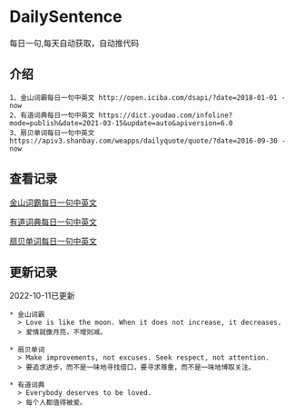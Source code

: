 # DailySentence

每日一句,每天自动获取，自动推代码

## 介绍

```
1、金山词霸每日一句中英文 http://open.iciba.com/dsapi/?date=2018-01-01 - now
2、有道词典每日一句中英文 https://dict.youdao.com/infoline?mode=publish&date=2021-03-15&update=auto&apiversion=6.0
3、扇贝单词每日一句中英文 https://apiv3.shanbay.com/weapps/dailyquote/quote/?date=2016-09-30 - now
```

## 查看记录

[金山词霸每日一句中英文](./data/iciba/)

[有道词典每日一句中英文](./data/youdao/)

[扇贝单词每日一句中英文](./data/shanbay/)

## 更新记录
2022-10-11已更新 
```
* 金山词霸
  > Love is like the moon. When it does not increase, it decreases.
  > 爱情就像月亮，不增则减。

* 扇贝单词
  > Make improvements, not excuses. Seek respect, not attention.
  > 要追求进步，而不是一味地寻找借口，要寻求尊重，而不是一味地博取关注。

* 有道词典
  > Everybody deserves to be loved.
  > 每个人都值得被爱。

```
